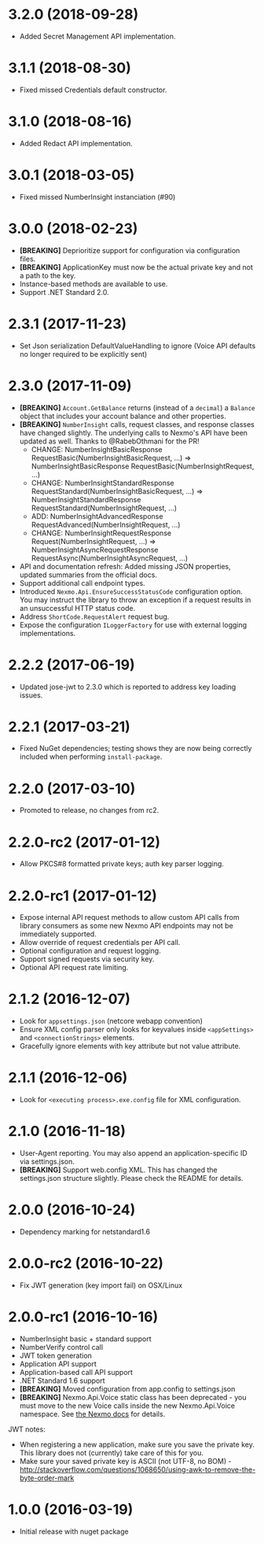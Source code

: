 # 3.2.0 (2018-09-28)

* Added Secret Management API implementation.

# 3.1.1 (2018-08-30)

* Fixed missed Credentials default constructor.

# 3.1.0 (2018-08-16)

* Added Redact API implementation.

# 3.0.1 (2018-03-05)

* Fixed missed NumberInsight instanciation (#90)

# 3.0.0 (2018-02-23)

* __[BREAKING]__ Deprioritize support for configuration via configuration files.
* __[BREAKING]__ ApplicationKey must now be the actual private key and not a path to the key.
* Instance-based methods are available to use.
* Support .NET Standard 2.0.

# 2.3.1 (2017-11-23)

* Set Json serialization DefaultValueHandling to ignore (Voice API defaults no longer required to be explicitly sent)

# 2.3.0 (2017-11-09)

* __[BREAKING]__ `Account.GetBalance` returns (instead of a `decimal`) a `Balance` object that includes your account
  balance and other properties.
* __[BREAKING]__ `NumberInsight` calls, request classes, and response classes have changed slightly. The underlying
  calls to Nexmo's API have been updated as well. Thanks to @RabebOthmani for the PR!
  * CHANGE: NumberInsightBasicResponse RequestBasic(NumberInsightBasicRequest, ...) => NumberInsightBasicResponse
    RequestBasic(NumberInsightRequest, ...)
  * CHANGE: NumberInsightStandardResponse RequestStandard(NumberInsightBasicRequest, ...) =>
    NumberInsightStandardResponse RequestStandard(NumberInsightRequest, ...)
  * ADD: NumberInsightAdvancedResponse RequestAdvanced(NumberInsightRequest, ...)
  * CHANGE: NumberInsightRequestResponse Request(NumberInsightRequest, ...) => NumberInsightAsyncRequestResponse
    RequestAsync(NumberInsightAsyncRequest, ...)
* API and documentation refresh: Added missing JSON properties, updated summaries from the official docs.
* Support additional call endpoint types.
* Introduced `Nexmo.Api.EnsureSuccessStatusCode` configuration option. You may instruct the library to throw an
  exception if a request results in an unsuccessful HTTP status code.
* Address `ShortCode.RequestAlert` request bug.
* Expose the configuration `ILoggerFactory` for use with external logging implementations.

# 2.2.2 (2017-06-19)

* Updated jose-jwt to 2.3.0 which is reported to address key loading issues.

# 2.2.1 (2017-03-21)

* Fixed NuGet dependencies; testing shows they are now being correctly included when performing `install-package`.

# 2.2.0 (2017-03-10)

* Promoted to release, no changes from rc2.

# 2.2.0-rc2 (2017-01-12)

* Allow PKCS#8 formatted private keys; auth key parser logging.

# 2.2.0-rc1 (2017-01-12)

* Expose internal API request methods to allow custom API calls from library consumers as some new Nexmo API endpoints
  may not be immediately supported.
* Allow override of request credentials per API call.
* Optional configuration and request logging.
* Support signed requests via security key.
* Optional API request rate limiting.

# 2.1.2 (2016-12-07)

* Look for `appsettings.json` (netcore webapp convention)
* Ensure XML config parser only looks for keyvalues inside `<appSettings>` and `<connectionStrings>` elements.
* Gracefully ignore elements with key attribute but not value attribute.

# 2.1.1 (2016-12-06)

* Look for `<executing process>.exe.config` file for XML configuration.

# 2.1.0 (2016-11-18)

* User-Agent reporting. You may also append an application-specific ID via settings.json.
* __[BREAKING]__ Support web.config XML. This has changed the settings.json structure slightly. Please check the README
  for details.

# 2.0.0 (2016-10-24)

* Dependency marking for netstandard1.6

# 2.0.0-rc2 (2016-10-22)

* Fix JWT generation (key import fail) on OSX/Linux

# 2.0.0-rc1 (2016-10-16)

* NumberInsight basic + standard support
* NumberVerify control call
* JWT token generation
* Application API support
* Application-based call API support
* .NET Standard 1.6 support
* __[BREAKING]__ Moved configuration from app.config to settings.json
* __[BREAKING]__ Nexmo.Api.Voice static class has been deprecated - you must move to the new Voice calls inside the new
  Nexmo.Api.Voice namespace. See [the Nexmo docs](https://docs.nexmo.com/voice/voice-api) for details.

JWT notes:

* When registering a new application, make sure you save the private key. This library does not (currently) take care of
  this for you.
* Make sure your saved private key is ASCII (not UTF-8, no
  BOM) - http://stackoverflow.com/questions/1068650/using-awk-to-remove-the-byte-order-mark

# 1.0.0 (2016-03-19)

* Initial release with nuget package
